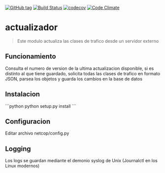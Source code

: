 [![GitHub tag](https://img.shields.io/github/tag/Grupo106/actualizador.svg?maxAge=2592000?style=plastic)](https://github.com/Grupo106/actualizador/releases)
[![Build Status](https://travis-ci.org/Grupo106/actualizador.svg?branch=master)](https://travis-ci.org/Grupo106/actualizador)
[![codecov](https://codecov.io/gh/Grupo106/actualizador/branch/master/graph/badge.svg)](https://codecov.io/gh/Grupo106/actualizador)
[![Code Climate](https://codeclimate.com/github/Grupo106/actualizador/badges/gpa.svg)](https://codeclimate.com/github/Grupo106/actualizador)

# actualizador
> Este modulo actualiza las clases de trafico desde un servidor externo

## Funcionamiento
Consulta el numero de version de la ultima actualizacion disponible, 
si es distinto al que tiene guardado, solicita todas las clases de
trafico en formato JSON, parsea los objetos y guarda los cambios
en la base de datos

## Instalacion
´´´python
python setup.py install
´´´

## Configuracion
Editar archivo netcop/config.py

## Logging
Los logs se guardan mediante el demonio syslog de Unix (Journalctl
en los Linux modernos)
